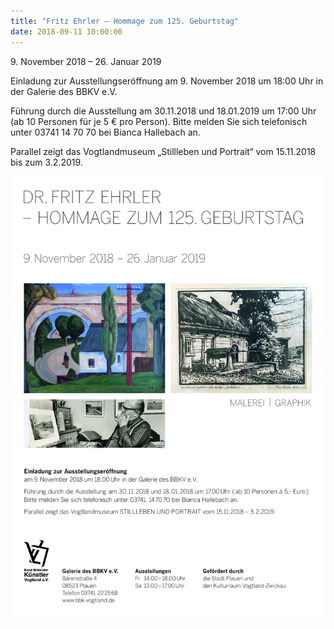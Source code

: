 ```yaml
---
title: "Fritz Ehrler – Hommage zum 125. Geburtstag"
date: 2018-09-11 10:00:00
---
```

<!---->9. November 2018 – 26. Januar 2019

Einladung zur Ausstellungseröffnung am 9. November 2018 um 18:00 Uhr in der Galerie des BBKV e.V.

Führung durch die Ausstellung am 30.11.2018 und 18.01.2019 um 17:00 Uhr (ab 10 Personen für je 5 € pro Person). Bitte melden Sie sich telefonisch unter <span style="white-space: nowrap;">03741 14 70 70</span> bei Bianca Hallebach an.

Parallel zeigt das Vogtlandmuseum „Stillleben und Portrait“ vom 15.11.2018 bis zum 3.2.2019.

![Plakat zum vorangegangenen Text: Eine Einladung zu „Fritz Ehrler – Hommage zum 125. Geburtstag“](/img/fritz-ehrler-hommage/plakat.jpg)
